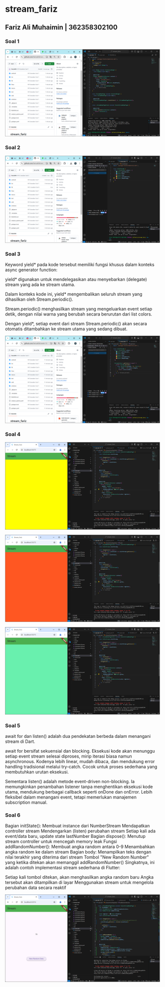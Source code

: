 # stream_fariz

## Fariz Ali Muhaimin | 362358302100

### Soal 1
![Screenshot](assets/Screenshot%20(61).png)

### Soal 2
![Screenshot](assets/Screenshot%20(62).png)

### Soal 3
Keyword yield* pada kode tersebut memiliki fungsi khusus dalam konteks async generator function:

yield* digunakan untuk mendelegasikan atau menyebarkan (delegate) stream yang ada ke stream utama.

Dalam konteks kode ini, yield* mengembalikan seluruh stream yang dihasilkan oleh Stream.periodic().

Stream.periodic() menghasilkan stream yang mengeluarkan event setiap detik, dengan nilai warna yang berubah secara berurutan dari list colors.

Dengan yield*, setiap event dari stream Stream.periodic() akan secara otomatis ditambahkan ke stream utama yang sedang dibuat.

![Screenshot](assets/Screenshot%20(63).png)

### Soal 4
![Screenshot](assets/Screenshot%20(64).png)

![Screenshot](assets/Screenshot%20(65).png)

![Screenshot](assets/Screenshot%20(67).png)

### Soal 5
await for dan listen() adalah dua pendekatan berbeda dalam menangani stream di Dart.

await for bersifat sekuensial dan blocking. Eksekusi kode akan menunggu setiap event stream selesai diproses, mirip iterasi biasa namun asynchronous. Kodenya lebih linear, mudah dibaca, dan mendukung error handling tradisional melalui try-catch. Cocok untuk proses sederhana yang membutuhkan urutan eksekusi.

Sementara listen() adalah metode event-driven non-blocking. Ia memungkinkan penambahan listener tanpa menghentikan eksekusi kode utama, mendukung berbagai callback seperti onDone dan onError. Lebih fleksibel dalam menangani event, tetapi memerlukan manajemen subscription manual.

### Soal 6
Bagian initState():
Membuat instance dari NumberStream
Mendapatkan controller stream
Mendengarkan (listen) perubahan stream
Setiap kali ada event/data baru, update state lastNumber
Bagian dispose():
Menutup stream controller untuk mencegah memory leak
Fungsi addRandomNumber():
Membuat angka random antara 0-9
Menambahkan angka random ke dalam stream
Bagian body:
Menampilkan teks dengan nilai terakhir yang diterima dari stream
Tombol "New Random Number" yang ketika ditekan akan memanggil addRandomNumber()
Singkatnya, ini adalah contoh implementasi stream sederhana di Flutter:

Setiap kali tombol ditekan, akan menghasilkan angka random baru
Angka tersebut akan ditampilkan di layar
Menggunakan stream untuk mengelola perubahan data secara reaktif

![Screenshot](assets/Screenshot%20(68).png)